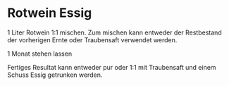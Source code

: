 # Rotwein Essig

1 Liter Rotwein 1:1 mischen. Zum mischen kann entweder der Restbestand der vorherigen Ernte oder Traubensaft verwendet werden.

1 Monat stehen lassen

Fertiges Resultat kann entweder pur oder 1:1 mit Traubensaft und einem Schuss Essig getrunken werden.
